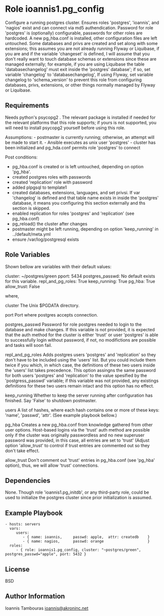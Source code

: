 Role ioannis1.pg_config
=========

Configure a running postgres cluster. Ensures roles 'postgres', 'ioannis', and 'nagios' exist and can connect via md5 authendication. Password for  role 'postgres' is (optionally) configurable, passwords for other roles are hardcoded.  A new pg_hba.conf is installed, other configuration files are left untouched.  Some databases and privs are created and set along with some extensions; this assumes you are not already running Flyway or Liquibase, if you are and if the variable 'changeset' is defined, I will assume that you don't really want to touch database schemas or extensions since these are managed externally; for example, if you are using Liquibase the table 'databasechangelog' must exit
inside the 'postgres' database'; if so, set variable 'changelog' to 'databasechangelog', If using Flyway, set variable changelog to 'schema_version' to prevent this role from configuring databases, privs, extensions, or other things  normally managed by Flyway or Liquibase.


Requirements
------------
 Needs python's psycopg2 . The relevant package is installed if needed for the relevant platforms that this
role supports; if yours is not supported, you will need to install psycopg2 yourself before using this role.

 Assumptions:
    - postmaster is currently running; otherwise, an attempt will be  made to start it.
    - Ansible executes as unix user 'postgres'
    - cluster has been initialized and pg_hda.conf permits role 'postgres' to connect

 Post conditions:
   - pg_hba.conf is created or is left untouched, depending on option 'pg_hba'.
   - created postgres roles with passwords
   - created 'replication' role with password
   - added plpgsql to template1
   - created  databases, extensions, languages, and set privsi. If var 'changelog' is defined and
     that table name exists in inside the 'postgres' database, it means you configuring this section externally
     and ths section is skipped. 
   - enabled replication for roles 'postgres' and 'replication' (see pg_hba.conf)
   - pg_reload() the cluster after changes
   - postmaster might be left running, depending on option  'keep_running' in ../default/meta.yml
   - ensure /var/log/postgresql exists




Role Variables
--------------

Shown bellow are variables with their default values:

cluster:             ~/postgres/green
pport:               5434
postgres_passwd:     No default exists for this variable. 
repl_and_pg_roles:   True
keep_running:        True
pg_hba:              True
allow_trust:         False



where,

cluster             The Unix $PGDATA directory.

port                Port where postgres accepts connection.

postgres_passwd     Password for role postgres needed to login to the database and make changes. If this
                    variable is not provided, it is expected that the auth method for the cluster is either 'trust'
                    or user 'postgres' is able to successfully login without password, if not, no modifictions are 
                    possible and tasks will soon fail.

repl_and_pg_roles   Adds postgres users 'postgres' and 'replication' so they don't have to be included
                    using the 'users' list. But you could include them twice if you which, in which case,
                    the definitions of these two users inside the 'users' list takes precedence. This option
                    assingns the same password for both users 'postgres' and 'replication'  to the value
                    spesified by the  'postgress_passwd' variable; if this variable was not provided, any
                    existings definitions for these two users remain intact and this option has no effect.
                   
keep_running       Whether to keep the server running after configuration has finished. Say 'False' to shutdown
                   postmaster.

users              A list of hashes, where each hash contains one or more of these keys: 'name', 'passwd', 'attr'.
                   (See example playbook bellow.) 

pg_hba             Creates a new pg_hba.conf from knowledge gathered from other user options. Host-based logins
                   via the 'trust' auth method are possible only if the cluster was originally passwordless and 
                   no new superuser password was provided, in this case, all entries are set to 'trust' (Adjust
                   option 'allow_trust' to control if trust entries are commented out so they don't take effect.

allow_trust        Don't comment out 'trust' entries in pg_hba.conf (see 'pg_hba' option), thus, we will allow 
                   'trust' connections.


                   


Dependencies
------------

None. Though role 'ioannis1.pg_initdb', or any third-party role,  could be used to initialize the postgres cluster 
since prior initialization is assumed.

Example Playbook
----------------

    - hosts: servers
      vars:
         users:
            - { name: ioannis,     passwd: apple,  attr: createdb    }
            - { name: nagios,      passwd: orange                    }
      roles:
         - { role: ioannis1.pg_config, cluster: "~postgres/green", postgres_passwd="apple", port: 5432 }



License
-------

BSD

Author Information
------------------
Ioannis Tambouras <ioannis@akroninc.net>

